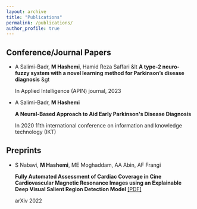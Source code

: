 ```yaml
---
layout: archive
title: "Publications"
permalink: /publications/
author_profile: true
---
```


## Conference/Journal Papers

- A Salimi-Badr, **M Hashemi**, Hamid Reza Saffari &lt **A type-2 neuro-fuzzy system with a novel learning method for Parkinson’s disease diagnosis** &gt

  In Applied Intelligence (APIN) journal, 2023

- A Salimi-Badr, **M Hashemi**

  **A Neural-Based Approach to Aid Early Parkinson's Disease Diagnosis**

  In 2020 11th international conference on information and knowledge technology (IKT)

## Preprints

- S Nabavi, **M Hashemi**, ME Moghaddam, AA Abin, AF Frangi

  **Fully Automated Assessment of Cardiac Coverage in Cine Cardiovascular Magnetic Resonance Images using an Explainable Deep Visual Salient Region Detection Model** [[PDF]](https://arxiv.org/pdf/2206.06844.pdf)

  arXiv 2022

